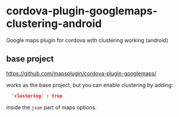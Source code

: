 # cordova-plugin-googlemaps-clustering-android
Google maps plugin for cordova with clustering working (android)

## base project
https://github.com/mapsplugin/cordova-plugin-googlemaps/

works as the base project, but you can enable clustering by adding:

``` json
  'clustering' : true
```

inside the `json` part of maps options.
